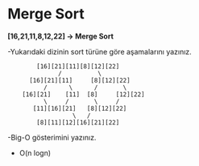 # Merge Sort

**[16,21,11,8,12,22] -> Merge Sort**

-Yukarıdaki dizinin sort türüne göre aşamalarını yazınız.
```
        [16][21][11][8][12][22]
              /          \
      [16][21][11]     [8][12][22]
          /      \      /       \
    [16][21]    [11]  [8]     [12][22]
          \     /       \     /
       [11][16][21]   [8][12][22]
                  \   /
        [8][11][12][16][21][22]
```
-Big-O gösterimini yazınız.
- O(n logn)